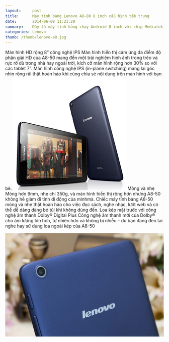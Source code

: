 ```yaml
---
layout:     post
title:      Máy tính bảng Lenovo A8-80 8 inch cấu hình tầm trung
date:       2014-06-08 11:21:29
summary:    Đây là máy tính bảng chạy Android 8 inch với chip Mediatek lõi tứ có giá cả tầm hơn 4 triệu
categories: Lenovo
thumb: /thumb/lenovo-a8.jpg
---
```


Màn hình HD rộng 8” công nghệ IPS
Màn hình hiển thị cảm ứng đa điểm độ phân giải HD của A8-50 mang đến một trải nghiệm hình ảnh trong trẻo và rực rỡ dù trong nhà hay ngoài trời, kích cỡ màn hình rộng hơn 30% so với các tablet 7”. Màn hình công nghệ IPS (in-plane switching) mang lại góc nhìn rộng rãi thật hoàn hảo khi cùng chia sẻ nội dung trên màn hình với bạn bè.
![Lenovo A5500](/img/lenovo-a8-1.jpg)
Mỏng và nhẹ
Mỏng hơn 9mm, nhẹ chỉ 350g, và màn hình hiển thị rộng hơn nhưng A8-50 không hề giảm đi tính di động của mìnhmà. Chiếc máy tính bảng A8-50 mỏng và nhẹ thật hoàn hảo cho việc đọc sách, nghe nhạc, lướt web và có thể dễ dàng dàng bỏ túi khi không dùng đến.
Loa kép mặt trước với công nghệ âm thanh Dolby® Digital Plus
Công nghệ âm thanh mới của Dolby® cho âm lượng lớn hơn, tự nhiên hơn và không bị nhiễu – dù bạn đang đeo tai nghe hay sử dụng loa ngoài kép của A8-50

![Lenovo A5500](/img/lenovo-a8-2.jpg)
